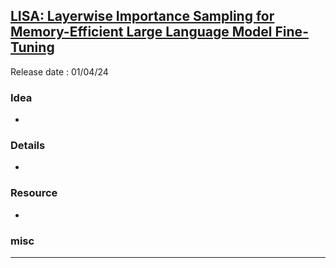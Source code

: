 ## [LISA: Layerwise Importance Sampling for Memory-Efficient Large Language Model Fine-Tuning](https://youtu.be/BYZ7H9JR9mU)
Release date : 01/04/24
### Idea
- 

### Details
- 

### Resource
- 

### misc
 
---
